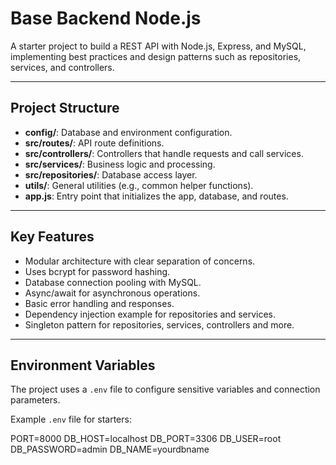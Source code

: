# Base Backend Node.js

A starter project to build a REST API with Node.js, Express, and MySQL, implementing best practices and design patterns such as repositories, services, and controllers.

---

## Project Structure

- **config/**: Database and environment configuration.
- **src/routes/**: API route definitions.
- **src/controllers/**: Controllers that handle requests and call services.
- **src/services/**: Business logic and processing.
- **src/repositories/**: Database access layer.
- **utils/**: General utilities (e.g., common helper functions).
- **app.js**: Entry point that initializes the app, database, and routes.

---

## Key Features

- Modular architecture with clear separation of concerns.
- Uses bcrypt for password hashing.
- Database connection pooling with MySQL.
- Async/await for asynchronous operations.
- Basic error handling and responses.
- Dependency injection example for repositories and services.
- Singleton pattern for repositories, services, controllers and more.

---

## Environment Variables

The project uses a `.env` file to configure sensitive variables and connection parameters.

Example `.env` file for starters:

PORT=8000
DB_HOST=localhost
DB_PORT=3306
DB_USER=root
DB_PASSWORD=admin
DB_NAME=yourdbname
